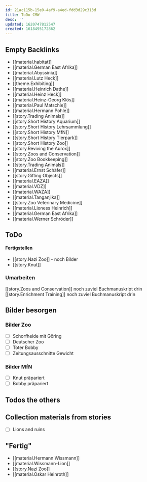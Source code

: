 ```yaml
---
id: 21ac115b-15e0-4af9-a4ed-fdd3d29c313d
title: ToDo CMW
desc: ''
updated: 1620747812547
created: 1618495172862
---
```

## Empty Backlinks

* [[material.habitat]]
* [[material.German East Afrika]]
* [[material.Abyssinia]]
* [[material.Lutz Heck]]
* [[theme.Exhibiting]]
* [[material.Heinrich Dathe]]
* [[material.Heinz Heck]]
* [[material.Heinz-Georg Klös]]
* [[material.Paul Matschie]]
* [[material.Hermann Pohle]]
* [[story.Trading Animals]]
* [[story.Short History Aquarium]]
* [[story.Short History Lehrsammlung]]
* [[story.Short History MfN]]
* [[story.Short History Tierpark]]
* [[story.Short History Zoo]]
* [[story.Reviving the Aurox]]
* [[story.Zoos and Conservation]]
* [[story.Zoo Bookkeeping]]
* [[story.Trading Animals]]
* [[material.Ernst Schäfer]]
* [[story.Gifting Objects]]
* [[material.EAZA]]
* [[material.VDZ]]
* [[material.WAZA]]
* [[material.Tanganjika]]
* [[story.Zoo Veterinary Medicine]]
* [[material.Lioness Heinrich]]
* [[material.German East Afrika]]
* [[material.Werner Schröder]]

## ToDo

#### Fertigstellen

* [[story.Nazi Zoo]] - noch Bilder
* [[story.Knut]]

### Umarbeiten

[[story.Zoos and Conservation]] noch zuviel Buchmanuskript drin
[[story.Enrichment Training]] noch zuviel Buchmanuskript drin

## Bilder besorgen

### Bilder Zoo

- [ ] Schorfheide mit Göring
- [ ] Deutscher Zoo
- [ ] Toter Bobby
- [ ] Zeitungsausschnitte Gewicht

### Bilder MfN

- [ ] Knut präpariert
- [ ] Bobby präpariert

## Todos the others

## Collection materials from stories

- [ ] Lions and ruins

## "Fertig"

- [[material.Hermann Wissmann]]
- [[material.Wissmann-Lion]]
- [[story.Nazi Zoo]]
- [[material.Oskar Heinroth]]
